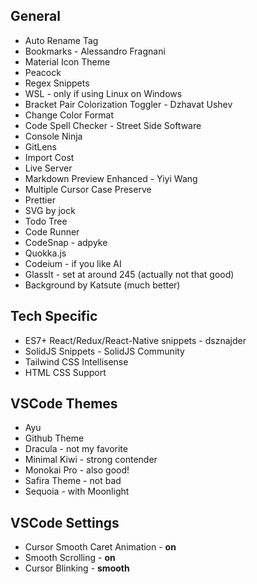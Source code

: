 ## General

- Auto Rename Tag
- Bookmarks - Alessandro Fragnani
- Material Icon Theme
- Peacock
- Regex Snippets
- WSL - only if using Linux on Windows
- Bracket Pair Colorization Toggler - Dzhavat Ushev
- Change Color Format
- Code Spell Checker - Street Side Software
- Console Ninja
- GitLens
- Import Cost
- Live Server
- Markdown Preview Enhanced - Yiyi Wang
- Multiple Cursor Case Preserve
- Prettier
- SVG by jock
- Todo Tree
- Code Runner
- CodeSnap - adpyke
- Quokka.js
- Codeium - if you like AI
- GlassIt - set at around 245 (actually not that good)
- Background by Katsute (much better)

## Tech Specific

- ES7+ React/Redux/React-Native snippets - dsznajder
- SolidJS Snippets - SolidJS Community
- Tailwind CSS Intellisense
- HTML CSS Support

## VSCode Themes

- Ayu
- Github Theme
- Dracula - not my favorite
- Minimal Kiwi - strong contender
- Monokai Pro - also good!
- Safira Theme - not bad
- Sequoia - with Moonlight

## VSCode Settings

- Cursor Smooth Caret Animation - **on**
- Smooth Scrolling - **on**
- Cursor Blinking - **smooth**
